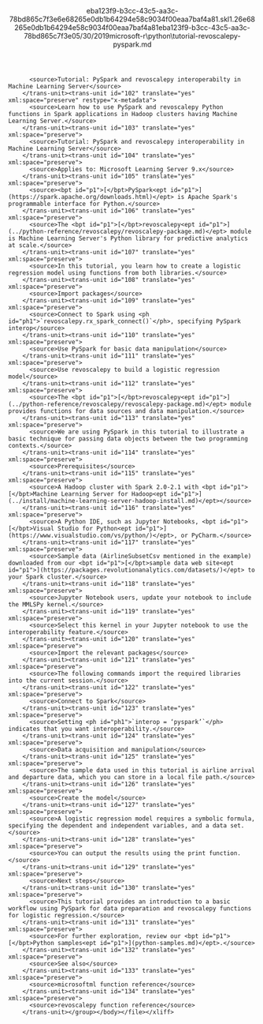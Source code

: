 <?xml version="1.0"?><xliff version="1.2" xmlns="urn:oasis:names:tc:xliff:document:1.2" xmlns:xsi="http://www.w3.org/2001/XMLSchema-instance" xsi:schemaLocation="urn:oasis:names:tc:xliff:document:1.2 xliff-core-1.2-transitional.xsd"><file datatype="xml" original="tutorial-revoscalepy-pyspark.md" source-language="en-US" target-language="en-US"><header><tool tool-id="mdxliff" tool-name="mdxliff" tool-version="1.0-8ab897d" tool-company="Microsoft" /><xliffext:skl_file_name xmlns:xliffext="urn:microsoft:content:schema:xliffextensions">eba123f9-b3cc-43c5-aa3c-78bd865c7f3e6e68265e0db1b64294e58c9034f00eaa7baf4a81.skl</xliffext:skl_file_name><xliffext:version xmlns:xliffext="urn:microsoft:content:schema:xliffextensions">1.2</xliffext:version><xliffext:ms.openlocfilehash xmlns:xliffext="urn:microsoft:content:schema:xliffextensions">6e68265e0db1b64294e58c9034f00eaa7baf4a81</xliffext:ms.openlocfilehash><xliffext:ms.sourcegitcommit xmlns:xliffext="urn:microsoft:content:schema:xliffextensions">eba123f9-b3cc-43c5-aa3c-78bd865c7f3e</xliffext:ms.sourcegitcommit><xliffext:ms.lasthandoff xmlns:xliffext="urn:microsoft:content:schema:xliffextensions">05/30/2019</xliffext:ms.lasthandoff><xliffext:ms.openlocfilepath xmlns:xliffext="urn:microsoft:content:schema:xliffextensions">microsoft-r\python\tutorial-revoscalepy-pyspark.md</xliffext:ms.openlocfilepath></header><body><group id="content" extype="content"><trans-unit id="101" translate="yes" xml:space="preserve" restype="x-metadata">
          <source>Tutorial: PySpark and revoscalepy interoperabilty in Machine Learning Server</source>
        </trans-unit><trans-unit id="102" translate="yes" xml:space="preserve" restype="x-metadata">
          <source>Learn how to use PySpark and revoscalepy Python functions in Spark applications in Hadoop clusters having Machine Learning Server.</source>
        </trans-unit><trans-unit id="103" translate="yes" xml:space="preserve">
          <source>Tutorial: PySpark and revoscalepy interoperability in Machine Learning Server</source>
        </trans-unit><trans-unit id="104" translate="yes" xml:space="preserve">
          <source>Applies to: Microsoft Learning Server 9.x</source>
        </trans-unit><trans-unit id="105" translate="yes" xml:space="preserve">
          <source><bpt id="p1">[</bpt>PySpark<ept id="p1">](https://spark.apache.org/downloads.html)</ept> is Apache Spark's programmable interface for Python.</source>
        </trans-unit><trans-unit id="106" translate="yes" xml:space="preserve">
          <source>The <bpt id="p1">[</bpt>revoscalepy<ept id="p1">](../python-reference/revoscalepy/revoscalepy-package.md)</ept> module is Machine Learning Server's Python library for predictive analytics at scale.</source>
        </trans-unit><trans-unit id="107" translate="yes" xml:space="preserve">
          <source>In this tutorial, you learn how to create a logistic regression model using functions from both libraries.</source>
        </trans-unit><trans-unit id="108" translate="yes" xml:space="preserve">
          <source>Import packages</source>
        </trans-unit><trans-unit id="109" translate="yes" xml:space="preserve">
          <source>Connect to Spark using <ph id="ph1">`revoscalepy.rx_spark_connect()`</ph>, specifying PySpark interop</source>
        </trans-unit><trans-unit id="110" translate="yes" xml:space="preserve">
          <source>Use PySpark for basic data manipulation</source>
        </trans-unit><trans-unit id="111" translate="yes" xml:space="preserve">
          <source>Use revoscalepy to build a logistic regression model</source>
        </trans-unit><trans-unit id="112" translate="yes" xml:space="preserve">
          <source>The <bpt id="p1">[</bpt>revoscalepy<ept id="p1">](../python-reference/revoscalepy/revoscalepy-package.md)</ept> module provides functions for data sources and data manipulation.</source>
        </trans-unit><trans-unit id="113" translate="yes" xml:space="preserve">
          <source>We are using PySpark in this tutorial to illustrate a basic technique for passing data objects between the two programming contexts.</source>
        </trans-unit><trans-unit id="114" translate="yes" xml:space="preserve">
          <source>Prerequisites</source>
        </trans-unit><trans-unit id="115" translate="yes" xml:space="preserve">
          <source>A Hadoop cluster with Spark 2.0-2.1 with <bpt id="p1">[</bpt>Machine Learning Server for Hadoop<ept id="p1">](../install/machine-learning-server-hadoop-install.md)</ept></source>
        </trans-unit><trans-unit id="116" translate="yes" xml:space="preserve">
          <source>A Python IDE, such as Jupyter Notebooks, <bpt id="p1">[</bpt>Visual Studio for Python<ept id="p1">](https://www.visualstudio.com/vs/python/)</ept>, or PyCharm.</source>
        </trans-unit><trans-unit id="117" translate="yes" xml:space="preserve">
          <source>Sample data (AirlineSubsetCsv mentioned in the example) downloaded from our <bpt id="p1">[</bpt>sample data web site<ept id="p1">](https://packages.revolutionanalytics.com/datasets/)</ept> to your Spark cluster.</source>
        </trans-unit><trans-unit id="118" translate="yes" xml:space="preserve">
          <source>Jupyter Notebook users, update your notebook to include the MMLSPy kernel.</source>
        </trans-unit><trans-unit id="119" translate="yes" xml:space="preserve">
          <source>Select this kernel in your Jupyter notebook to use the interoperability feature.</source>
        </trans-unit><trans-unit id="120" translate="yes" xml:space="preserve">
          <source>Import the relevant packages</source>
        </trans-unit><trans-unit id="121" translate="yes" xml:space="preserve">
          <source>The following commands import the required libraries into the current session.</source>
        </trans-unit><trans-unit id="122" translate="yes" xml:space="preserve">
          <source>Connect to Spark</source>
        </trans-unit><trans-unit id="123" translate="yes" xml:space="preserve">
          <source>Setting <ph id="ph1">`interop = ‘pyspark’`</ph> indicates that you want interoperability.</source>
        </trans-unit><trans-unit id="124" translate="yes" xml:space="preserve">
          <source>Data acquisition and manipulation</source>
        </trans-unit><trans-unit id="125" translate="yes" xml:space="preserve">
          <source>The sample data used in this tutorial is airline arrival and departure data, which you can store in a local file path.</source>
        </trans-unit><trans-unit id="126" translate="yes" xml:space="preserve">
          <source>Create the model</source>
        </trans-unit><trans-unit id="127" translate="yes" xml:space="preserve">
          <source>A logistic regression model requires a symbolic formula, specifying the dependent and independent variables, and a data set.</source>
        </trans-unit><trans-unit id="128" translate="yes" xml:space="preserve">
          <source>You can output the results using the print function.</source>
        </trans-unit><trans-unit id="129" translate="yes" xml:space="preserve">
          <source>Next steps</source>
        </trans-unit><trans-unit id="130" translate="yes" xml:space="preserve">
          <source>This tutorial provides an introduction to a basic workflow using PySpark for data preparation and revoscalepy functions for logistic regression.</source>
        </trans-unit><trans-unit id="131" translate="yes" xml:space="preserve">
          <source>For further exploration, review our <bpt id="p1">[</bpt>Python samples<ept id="p1">](python-samples.md)</ept>.</source>
        </trans-unit><trans-unit id="132" translate="yes" xml:space="preserve">
          <source>See also</source>
        </trans-unit><trans-unit id="133" translate="yes" xml:space="preserve">
          <source>microsoftml function reference</source>
        </trans-unit><trans-unit id="134" translate="yes" xml:space="preserve">
          <source>revoscalepy function reference</source>
        </trans-unit></group></body></file></xliff>